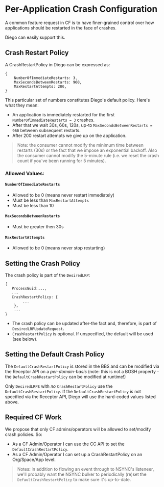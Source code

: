 # Per-Application Crash Configuration

A common feature request in CF is to have finer-grained control over how applications should be restarted in the face of crashes.

Diego can easily support this.

## Crash Restart Policy

A CrashRestartPolicy in Diego can be expressed as:

```
{
    NumberOfImmediateRestarts: 3,
    MaxSecondsBetweenRestarts: 960,
    MaxRestartAttempts: 200,
}
```

This particular set of numbers constitutes Diego's default policy.  Here's what they mean:

- An application is immediately restarted for the first `NumberOfImmediateRestarts = 3` crashes.
- After that we wait 30s, 60s, 120s, up-to `MaxSecondsBetweenRestarts = 960` between subsequent restarts.
- After 200 restart attempts we give up on the application.

> Note: the consumer cannot modify the minimum time between restarts (30s) or the fact that we impose an exponential backoff.  Also the consumer cannot modify the 5-minute rule (i.e. we reset the crash count if you've been running for 5 minutes).

### Allowed Values:

#### `NumberOfImmediateRestarts`

- Allowed to be 0 (means never restart immediately)
- Must be less than `MaxRestartAttempts`
- Must be less than 10

#### `MaxSecondsBetweenRestarts`

- Must be greater then 30s

#### `MaxRestartAttempts`

- Allowed to be 0 (means never stop restarting)

## Setting the Crash Policy

The crash policy is part of the `DesiredLRP`:

```
{
   ProcessGuid:...,
   ...
   CrashRestartPolicy: {
        ...
    },
    ...
}
```

- The crash policy can be updated after-the fact and, therefore, is part of `DesiredLRPUpdateRequest`.
- `CrashRestartPolicy` is optional.  If unspecified, the default will be used (see below).

## Setting the Default Crash Policy

The `DefaultCrashRestartPolicy` is stored in the BBS and can be modified via the Receptor API on a *per-domain-basis* (note: this is not a BOSH property - the `DefaultCrashRestartPolicy` can be modified at runtime!)

Only `DesiredLRP`s with *no* `CrashRestartPolicy` use the `DefaultCrashRestartPolicy`.  If the `DefaultCrashRestartPolicy` is not specified via the Receptor API, Diego will use the hard-coded values listed above.

## Required CF Work

We propose that only CF admins/operators will be allowed to set/modify crash policies.  So:

- As a CF Admin/Operator I can use the CC API to set the `DefaultCrashRestartPolicy`.
- As a CF Admin/Operator I can set up a CrashRestartPolicy on an Org/Space/App level.

> Notes: in addition to flowing an event through to NSYNC's listeneer, we'll probably want the NSYNC bulker to periodically (re)set the `DefaultCrashRestartPolicy` to make sure it's up-to-date.
